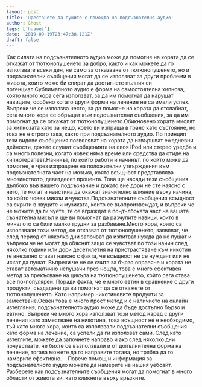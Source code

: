 ```yaml
---
layout: post
title: 'Престанете да пушите с помощта на подсъзнателно аудио'
author: Ghost
tags: ['huawei']
date: '2019-09-19T23:47:38.121Z'
draft: false
---
```


Как силата на подсъзнателното аудио може да помогне на хората да се откажат от тютюнопушенето за добро, както и как можете да го използвате всеки ден, не само за отказване от тютюнопушенето, но и подсъзнателни съобщения могат да се използват за други проблеми в живота, които може би спират да достигнете пълния си потенциал.Сублималното аудио е форма на самостоятелна хипноза, която много хора сега използват, за да им помогнат да нарушат навиците, особено когато други форми на лечение не са имали успех. Въпреки че се използва често, за да помогне на хората да отслабнат, сега много хора се обръщат към подсъзнателни съобщения, за да им помогнат да се откажат от тютюнопушенето.Обикновено хората мислят за хипнозата като за нещо, което ви изпраща в транс като състояние, но това не е строго така, както при подсъзнателното аудио. По принцип тези видове съобщения позволяват на хората да извършват ежедневни дейности, докато слушат съобщенията на своя IPod или стерео уредба и са много полезни, когато човек няма време или средства да отиде на хипнотерапевт.Начинът, по който работи и начинът, по който може да помогне, е чрез изпращане на положителни утвърждения към подсъзнателната част на мозъка, която всъщност представлява мнозинството, деветдесет процента. Това ще насади тези съобщения дълбоко във вашето подсъзнание и докато вие дори не сте наясно с него, те могат и наистина да окажат значително влияние върху начина, по който човек мисли и чувства.Подсъзнателните съобщения всъщност са скрити в звуците и музиката, които се възпроизвеждат, и въпреки че не можете да ги чуете, те се вграждат в по-дълбоката част на вашата съзнателна мисъл и ще ви помогнат да разчупите навици, които в миналото са били малко трудни за разбиване.Много хора, които са използвали този метод, се отказват от тютюнопушенето, заявяват, че след период от няколко дни започват да изпитват нужда да не пушат и въпреки че не могат да обяснят защо се чувстват по този начин след няколко години или дори десетилетия на пристрастяване към никотин те внезапно стават наясно с факта, че всъщност не се нуждаят или не искат да пушат. Въпреки че не се счита за бързо оправяне и хората не стават автоматично непушачи през нощта, това е много ефективен метод за прекъсване на цикъла на тютюнопушенето, който сега става все по-популярен. Поради факта, че е много евтин в сравнение с други продукти, създадени да ви помогнат да се откажете от тютюнопушенето. Като например никотиновите продукти за заместване.Освен това е много прост метод и с наличието на онлайн изтегляния, подсъзнателното аудио може да бъде достъпно бързо и евтино. Въпреки че много хора използват този метод наред с други лечения като заместване на никотина, това всъщност не е необходимо, тъй като много хора, които са използвали подсъзнателни съобщения като форма на лечение, са успели да ги използват сами. След като изтеглите, можете да започнете направо и ако след няколко дни почувствате, че бихте се възползвали и от допълнителна форма на лечение, тогава можете да го направите тогава, но трябва да го намерите ефективно.    Повече помощ и информация за подсъзнателното аудио можете да намерите на нашия уебсайт. Разберете как подсъзнателните съобщения могат да помогнат в много области от живота ви, като кликнете върху връзките.
